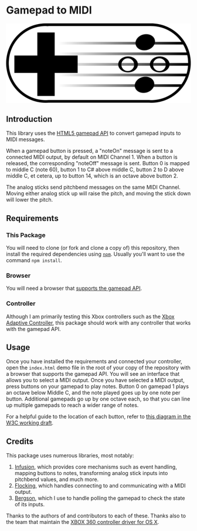 # Gamepad to MIDI

![Gamepad to MIDI logo](./src/images/g2m-logo.svg)

## Introduction

This library uses the [HTML5 gamepad API](https://www.w3.org/TR/gamepad/) to convert gamepad inputs to MIDI messages.

When a gamepad button is pressed, a "noteOn" message is sent to a connected MIDI output, by default on MIDI Channel 1.
When a button is released, the corresponding "noteOff" message is sent.  Button 0 is mapped to middle C (note 60),
button 1 to C# above middle C, button 2 to D above middle C, et cetera, up to button 14, which is an octave above
button 2.

The analog sticks send pitchbend messages on the same MIDI Channel.  Moving either analog stick up will raise
the pitch, and moving the stick down will lower the pitch.

## Requirements

### This Package

You will need to clone (or fork and clone a copy of) this repository, then install the required dependencies using
[`npm`](https://www.npmjs.com).  Usually you'll want to use the command `npm install`.

### Browser

You will need a browser that [supports the gamepad API](https://caniuse.com/#search=gamepad).

### Controller

Although I am primarily testing this Xbox controllers such as the [Xbox Adaptive
Controller](https://www.xbox.com/en-US/xbox-one/accessories/controllers/xbox-adaptive-controller), this package should
work with any controller that works with the gamepad API.

## Usage

Once you have installed the requirements and connected your controller, open the `index.html` demo file in the root of
your copy of the repository with a browser that supports the gamepad API.  You will see an interface that allows you to
select a MIDI output.  Once you have selected a MIDI output, press buttons on your gamepad to play notes.  Button 0
on gamepad 1 plays an octave below Middle C, and the note played goes up by one note per button.  Additional gamepads go
up by one octave each, so that you can line up multiple gamepads to reach a wider range of notes.

For a helpful guide to the location of each button, refer to [this diagram in the W3C working
draft](https://www.w3.org/TR/gamepad/#remapping).

## Credits

This package uses numerous libraries, most notably:

1. [Infusion](http://docs.fluidproject.org/infusion), which provides core mechanisms such as event handling, mapping
   buttons to notes, transforming analog stick inputs into pitchbend values, and much more.
2. [Flocking](http://flockingjs.org), which handles connecting to and communicating with a MIDI output.
3. [Bergson](https://github.com/colinbdclark/bergson), which I use to handle polling the gamepad to check the state of
   its inputs.

Thanks to the authors of and contributors to each of these.  Thanks also to the team that maintain the [XBOX 360
controller driver for OS X](https://github.com/360Controller/360Controller).
